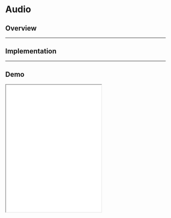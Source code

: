 # Audio

## Overview

---

## Implementation

---

## Demo

<iframe width="300px" height="400px" src="/examples/audio/demo/assemblyscript/"></iframe>
